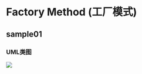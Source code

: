 # Factory Method (工厂模式)
## sample01
### UML类图
![](http://cfuqr.img48.wal8.com/img48/558809_20161007204216/147654078454.png)